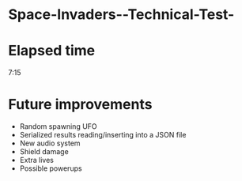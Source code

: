 # Space-Invaders--Technical-Test-

# Elapsed time
7:15

# Future improvements
* Random spawning UFO
* Serialized results reading/inserting into a JSON file
* New audio system
* Shield damage
* Extra lives
* Possible powerups
  
